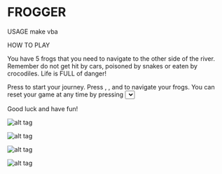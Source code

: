 FROGGER
====================

USAGE
make vba


HOW TO PLAY

You have 5 frogs that you need to navigate to the other side of the river. Remember do not get hit by cars, poisoned by snakes or eaten by crocodiles. Life is FULL of danger!

Press <START> to start your journey. Press <UP>, <DOWN>, <LEFT> and <RIGHT> to navigate your frogs. You can reset your game at any time by pressing <SELECT>. 

Good luck and have fun!


![alt tag](https://github.com/RoseString/Assembly_C_and_stuff/blob/master/HW11_gba_mode4/gameImage1.png)

![alt tag](https://github.com/RoseString/Assembly_C_and_stuff/blob/master/HW11_gba_mode4/gameImage2.png)

![alt tag](https://github.com/RoseString/Assembly_C_and_stuff/blob/master/HW11_gba_mode4/gameImage3.png)

![alt tag](https://github.com/RoseString/Assembly_C_and_stuff/blob/master/HW11_gba_mode4/gameImage4.png)